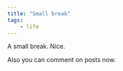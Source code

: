 ```yaml
---
title: "Small break"
tags:
    - life
---
```

A small break. Nice.




Also you can comment on posts now.